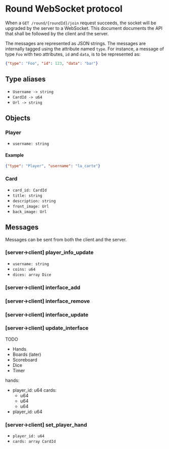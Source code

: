 # Round WebSocket protocol

When a `GET /round/{roundId}/join` request succeeds, the socket will be upgraded
by the server to a WebSocket. This document documents the API that shall be
followed by the client and the server.

The messages are represented as JSON strings. The messages are internally tagged
using the attribute named `type`. For instance, a message of type `Foo` with two
attributes, `id` and `data`, is to be represented as:

```json
{"type": "Foo", "id": 123, "data": "bar"}
```

## Type aliases

- `Username -> string`
- `CardId -> u64`
- `Url -> string`

## Objects

### Player

- `username: string`

#### Example
```json
{"type": "Player", "username": "la_carte"}
```

### Card

- `card_id: CardId`
- `title: string`
- `description: string`
- `front_image: Url`
- `back_image: Url`

## Messages

Messages can be sent from both the client and the server.

### [server->client] player_info_update

- `username: string`
- `coins: u64`
- `dices: array Dice`

### [server->client] interface_add

### [server->client] interface_remove

### [server->client] interface_update

### [server->client] update_interface

TODO
* Hands
* Boards (later)
* Scoreboard
* Dice
* Timer

hands:
  - player_id: u64
    cards:
      - u64
      - u64
      - u64
  - player_id: u64

### [server->client] set_player_hand

- `player_id: u64`
- `cards: array CardId`
